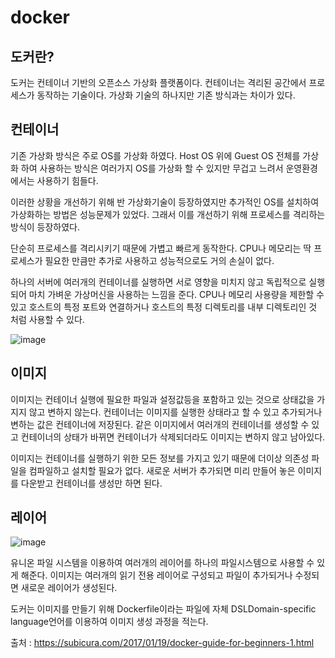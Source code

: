 # docker

## 도커란?
도커는 컨테이너 기반의 오픈소스 가상화 플랫폼이다.
컨테이너는 격리된 공간에서 프로세스가 동작하는 기술이다. 가상화 기술의 하나지만 기존 방식과는 차이가 있다.   

## 컨테이너
기존 가상화 방식은 주로 OS를 가상화 하였다. Host OS 위에 Guest OS 전체를 가상화 하여 사용하는 방식은 여러가지 OS를 가상화 할 수 있지만 무겁고 느려서 운영환경에서는 사용하기 힘들다.

이러한 상황을 개선하기 위해 반 가상화기술이 등장하였지만 추가적인 OS를 설치하여 가상화하는 방법은 성능문제가 있었다. 그래서 이를 개선하기 위해 프로세스를 격리하는 방식이 등장하였다.

단순히 프로세스를 격리시키기 때문에 가볍고 빠르게 동작한다. CPU나 메모리는 딱 프로세스가 필요한 만큼만 추가로 사용하고 성능적으로도 거의 손실이 없다.

하나의 서버에 여러개의 컨테이너를 실행하면 서로 영향을 미치지 않고 독립적으로 실행되어 마치 가벼운 가상머신을 사용하는 느낌을 준다. CPU나 메모리 사용량을 제한할 수 있고 호스트의 특정 포트와 연결하거나 호스트의 특정 디렉토리를 내부 디렉토리인 것 처럼 사용할 수 있다.

![image](https://user-images.githubusercontent.com/70922665/144816878-0b5ee09a-6f20-4550-89d6-a97aa4124010.png)

## 이미지
이미지는 컨테이너 실행에 필요한 파일과 설정값등을 포함하고 있는 것으로 상태값을 가지지 않고 변하지 않는다. 컨테이너는 이미지를 실행한 상태라고 할 수 있고 추가되거나 변하는 값은 컨테이너에 저장된다. 같은 이미지에서 여러개의 컨테이너를 생성할 수 있고 컨테이너의 상태가 바뀌면 컨테이너가 삭제되더라도 이미지는 변하지 않고 남아있다.

이미지는 컨테이너를 실행하기 위한 모든 정보를 가지고 있기 때문에 더이상 의존성 파일을 컴파일하고 설치할 필요가 없다.
새로운 서버가 추가되면 미리 만들어 놓은 이미지를 다운받고 컨테이너를 생성만 하면 된다.

## 레이어
![image](https://user-images.githubusercontent.com/70922665/144817269-ef423eb2-4b3d-4569-8dd6-5df4b8ed276c.png)

유니온 파일 시스템을 이용하여 여러개의 레이어를 하나의 파일시스템으로 사용할 수 있게 해준다. 이미지는 여러개의 읽기 전용 레이어로 구성되고 파일이 추가되거나 수정되면 새로운 레이어가 생성된다.


도커는 이미지를 만들기 위해 Dockerfile이라는 파일에 자체 DSLDomain-specific language언어를 이용하여 이미지 생성 과정을 적는다.




출처 : https://subicura.com/2017/01/19/docker-guide-for-beginners-1.html
